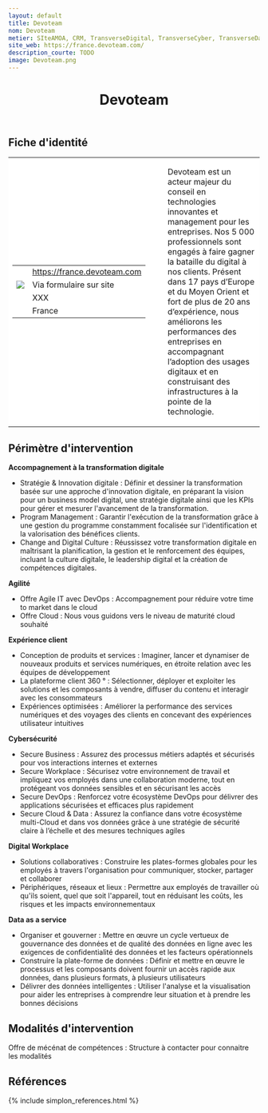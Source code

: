 ```yaml
---
layout: default
title: Devoteam
nom: Devoteam
metier: SIteAMOA, CRM, TransverseDigital, TransverseCyber, TransverseData
site_web: https://france.devoteam.com/
description_courte: TODO
image: Devoteam.png
---
```


<header>
	<h1> Devoteam </h1>
</header>

<div class="main">
	<h2> Fiche d'identité </h2>
	<table style="border-collapse: collapse;">
		<tr style="border: none; background-color:#FFFFFF;">
			<td style="border: none; background-color:#FFFFFF;width:20%;height:80%;">
				<div class="fiche_contact" style="">
					<table style="border-collapse: collapse;">
						<tr class="site_web" style="border: none; background-color:#FFFFFF;">
							<td style="border: none;">
								<img src="" class="fiche_icone"/>
							</td>
							<td style="border: none;">
								<a href="https://france.devoteam.com"> https://france.devoteam.com</a>
							</td>
						</tr>
						<tr class="contact" style="border: none; background-color:#FFFFFF;">
							<td style="border: none;display: table-cell;">
								<img src="{{site.url}}{{site.baseurl}}/images/email_icon.png" class="image" style="max-width:150%;vertical-align: middle;"/>
							</td>
							<td style="border: none;">
								Via formulaire sur site
							</td>
						</tr>
						<tr class="telephone" style="border: none; background-color:#FFFFFF;">
							<td style="border: none;">
								<img src="" class="fiche_icone"/>
							</td>
							<td style="border: none;">
								XXX
							</td>
						</tr>
						<tr class="zone" style="border: none; background-color:#FFFFFF;">
							<td style="border: none;">
								<img src="" class="fiche_icone"/>
							</td>
							<td style="border: none;">
								France
							</td>
						</tr>
					</table>
				</div>
			</td>
			<td style="width:10%;"/>
			<td style="background-color:#FFFFFF; width:60%;">
				<div class="fiche_identite">
					<p style="font-weight:normal;">
					Devoteam est un acteur majeur du conseil en technologies innovantes et management pour les entreprises. Nos 5 000 professionnels sont engagés à faire gagner la bataille du digital à nos clients. Présent dans 17 pays d’Europe et du Moyen Orient et fort de plus de 20 ans d’expérience, nous améliorons les performances des entreprises en accompagnant l’adoption des usages digitaux et en construisant des infrastructures à la pointe de la technologie.
					</p>
				</div>
			</td>
		</tr>
	</table>
	<div class="perimetre_intervention">
		<h2> Périmètre d'intervention </h2>
		<strong>Accompagnement à la transformation digitale</strong>
		<ul>
			<li>Stratégie & Innovation digitale :  Définir et dessiner la transformation basée sur une approche d'innovation digitale, en préparant la vision pour un business model digital, une stratégie digitale ainsi que les KPIs pour gérer et mesurer l'avancement de la transformation.</li>
			<li>Program Management : Garantir l'exécution de la transformation grâce à une gestion du programme constamment focalisée sur l'identification et la valorisation des bénéfices clients.</li>
			<li>Change and Digital Culture : Réussissez votre transformation digitale en maîtrisant la planification, la gestion et le renforcement des équipes, incluant la culture digitale, le leadership digital et la création de compétences digitales.</li>
		</ul>
		<strong>Agilité</strong>
		<ul><li> Offre Agile IT avec DevOps : Accompagnement pour réduire votre time to market dans le cloud </li>
		<li>Offre Cloud : Nous vous guidons vers le niveau de maturité cloud souhaité</li></ul>
		<strong>Expérience client</strong>
			<ul>
				<li>Conception de produits et services : Imaginer, lancer et dynamiser de nouveaux produits et services numériques, en étroite relation avec les équipes de développement</li>
				<li>La plateforme client 360 ° : Sélectionner, déployer et exploiter les solutions et les composants à vendre, diffuser du contenu et interagir avec les consommateurs</li>
				<li>Expériences optimisées : Améliorer la performance des services numériques et des voyages des clients en concevant des expériences utilisateur intuitives</li>
			</ul>
		<strong>Cybersécurité</strong>
		<ul>
			<li>Secure Business : Assurez des processus métiers adaptés et sécurisés pour vos interactions internes et externes</li>
			<li>Secure Workplace : Sécurisez votre environnement de travail et impliquez vos employés dans une collaboration moderne, tout en protégeant vos données sensibles et en sécurisant les accès</li>
			<li>Secure DevOps : Renforcez votre écosystème DevOps pour délivrer des applications sécurisées et efficaces plus rapidement</li>
			<li>Secure Cloud & Data : Assurez la confiance dans votre écosystème multi-Cloud et dans vos données grâce à une stratégie de sécurité claire à l’échelle et des mesures techniques agiles</li>
		</ul>
		<strong>Digital Workplace</strong>
		<ul>
			<li>Solutions collaboratives : Construire les plates-formes globales pour les employés à travers l'organisation pour communiquer, stocker, partager et collaborer</li>
			<li>Périphériques, réseaux et lieux : Permettre aux employés de travailler où qu'ils soient, quel que soit l'appareil, tout en réduisant les coûts, les risques et les impacts environnementaux </li>
		</ul>
		<strong>Data as a service</strong>
		<ul>
			<li>Organiser et gouverner : Mettre en œuvre un cycle vertueux de gouvernance des données et de qualité des données en ligne avec les exigences de confidentialité des données et les facteurs opérationnels</li>
			<li>Construire la plate-forme de données : Définir et mettre en œuvre le processus et les composants doivent fournir un accès rapide aux données, dans plusieurs formats, à plusieurs utilisateurs</li>
			<li>Délivrer des données intelligentes : Utiliser l'analyse et la visualisation pour aider les entreprises à comprendre leur situation et à prendre les bonnes décisions</li>
		</ul>
	</div>
	<div class="modalite_intervention">
		<h2> Modalités d'intervention </h2>
		<p> Offre de mécénat de compétences : Structure à contacter pour connaitre les modalités </p>
	</div>
</div>
<footer class="references">
	<h2> Références </h2>
	{% include simplon_references.html %}
</footer>

